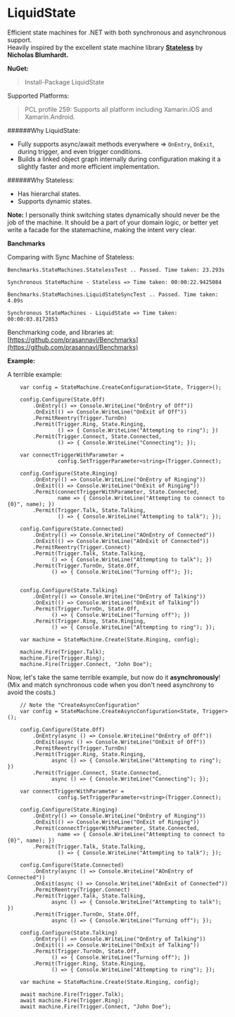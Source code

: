 LiquidState
===========

Efficient state machines for .NET with both synchronous and asynchronous support.  
Heavily inspired by the excellent state machine library [**Stateless**](https://github.com/nblumhardt/stateless) by 
**Nicholas Blumhardt.**

**NuGet:** 

> Install-Package LiquidState
  
Supported Platforms:
> PCL profile 259: Supports all platform including Xamarin.iOS and Xamarin.Android. 
  
######Why LiquidState:

- Fully supports async/await methods everywhere => `OnEntry`, `OnExit`, during trigger, and even trigger conditions.
- Builds a linked object graph internally during configuration making it a slightly faster and more efficient implementation.

######Why Stateless:

- Has hierarchal states.
- Supports dynamic states.
  
**Note:** 
I personally think switching states dynamically should never be the job of the machine. It should be a part of your domain logic, or better yet write a facade for the statemachine, making the intent very clear. 

**Banchmarks**

Comparing with Sync Machine of Stateless:

```
Benchmarks.StateMachines.StatelessTest .. Passed. Time taken: 23.293s

Synchronous StateMachine - Stateless => Time taken: 00:00:22.9425084

Benchmarks.StateMachines.LiquidStateSyncTest .. Passed. Time taken: 4.09s

Synchronous StateMachines - LiquidState => Time taken: 00:00:03.8172853
```

Benchmarking code, and libraries at: [https://github.com/prasannavl/Benchmarks](https://github.com/prasannavl/Benchmarks)

**Example:** 

A terrible example: 

```
    var config = StateMachine.CreateConfiguration<State, Trigger>();

    config.Configure(State.Off)
        .OnEntry(() => Console.WriteLine("OnEntry of Off"))
        .OnExit(() => Console.WriteLine("OnExit of Off"))
        .PermitReentry(Trigger.TurnOn)
        .Permit(Trigger.Ring, State.Ringing, 
                () => { Console.WriteLine("Attempting to ring"); })
        .Permit(Trigger.Connect, State.Connected, 
                () => { Console.WriteLine("Connecting"); });

    var connectTriggerWithParameter = 
                config.SetTriggerParameter<string>(Trigger.Connect);

    config.Configure(State.Ringing)
        .OnEntry(() => Console.WriteLine("OnEntry of Ringing"))
        .OnExit(() => Console.WriteLine("OnExit of Ringing"))
        .Permit(connectTriggerWithParameter, State.Connected,
                name => { Console.WriteLine("Attempting to connect to {0}", name); })
        .Permit(Trigger.Talk, State.Talking, 
                () => { Console.WriteLine("Attempting to talk"); });

    config.Configure(State.Connected)
        .OnEntry(() => Console.WriteLine("AOnEntry of Connected"))
        .OnExit(() => Console.WriteLine("AOnExit of Connected"))
        .PermitReentry(Trigger.Connect)
        .Permit(Trigger.Talk, State.Talking, 
              () => { Console.WriteLine("Attempting to talk"); })
        .Permit(Trigger.TurnOn, State.Off, 
              () => { Console.WriteLine("Turning off"); });


    config.Configure(State.Talking)
        .OnEntry(() => Console.WriteLine("OnEntry of Talking"))
        .OnExit(() => Console.WriteLine("OnExit of Talking"))
        .Permit(Trigger.TurnOn, State.Off, 
              () => { Console.WriteLine("Turning off"); })
        .Permit(Trigger.Ring, State.Ringing, 
              () => { Console.WriteLine("Attempting to ring"); });

    var machine = StateMachine.Create(State.Ringing, config);

    machine.Fire(Trigger.Talk);
    machine.Fire(Trigger.Ring);
    machine.Fire(Trigger.Connect, "John Doe");
```

Now, let's take the same terrible example, but now do it **asynchronously**!  
(Mix and match synchronous code when you don't need asynchrony to avoid the costs.)

```
    // Note the "CreateAsyncConfiguration"
    var config = StateMachine.CreateAsyncConfiguration<State, Trigger>();

    config.Configure(State.Off)
        .OnEntry(async () => Console.WriteLine("OnEntry of Off"))
        .OnExit(async () => Console.WriteLine("OnExit of Off"))
        .PermitReentry(Trigger.TurnOn)
        .Permit(Trigger.Ring, State.Ringing, 
              async () => { Console.WriteLine("Attempting to ring"); })
        .Permit(Trigger.Connect, State.Connected, 
              async () => { Console.WriteLine("Connecting"); });

    var connectTriggerWithParameter = 
                config.SetTriggerParameter<string>(Trigger.Connect);

    config.Configure(State.Ringing)
        .OnEntry(() => Console.WriteLine("OnEntry of Ringing"))
        .OnExit(() => Console.WriteLine("OnExit of Ringing"))
        .Permit(connectTriggerWithParameter, State.Connected,
                name => { Console.WriteLine("Attempting to connect to {0}", name); })
        .Permit(Trigger.Talk, State.Talking, 
                () => { Console.WriteLine("Attempting to talk"); });

    config.Configure(State.Connected)
        .OnEntry(async () => Console.WriteLine("AOnEntry of Connected"))
        .OnExit(async () => Console.WriteLine("AOnExit of Connected"))
        .PermitReentry(Trigger.Connect)
        .Permit(Trigger.Talk, State.Talking, 
              async () => { Console.WriteLine("Attempting to talk"); })
        .Permit(Trigger.TurnOn, State.Off, 
              async () => { Console.WriteLine("Turning off"); });

    config.Configure(State.Talking)
        .OnEntry(() => Console.WriteLine("OnEntry of Talking"))
        .OnExit(() => Console.WriteLine("OnExit of Talking"))
        .Permit(Trigger.TurnOn, State.Off, 
              () => { Console.WriteLine("Turning off"); })
        .Permit(Trigger.Ring, State.Ringing, 
              () => { Console.WriteLine("Attempting to ring"); });

    var machine = StateMachine.Create(State.Ringing, config);

    await machine.Fire(Trigger.Talk);
    await machine.Fire(Trigger.Ring);
    await machine.Fire(Trigger.Connect, "John Doe");

```
